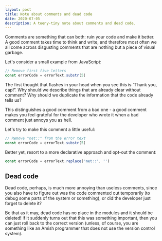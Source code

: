 ```yaml
---
layout: post
title: Note about comments and dead code
date: 2020-07-05
description: A teeny-tiny note about comments and dead code.
---
```


Comments are something that can both: ruin your code and make it better. 
A good comment takes time to think and write, and therefore most often we all come across 
disgusting comments that are nothing but a piece of visual garbage.

Let's consider a small example from JavaScript:

```javascript
// Remove first five letters
const errorCode = errorText.substr(5)
```

The first thought that flashes in your head when you see this is “Thank you, cap!”. 
Why should we describe things that are already clear without comment? Why should we duplicate the information 
that the code already tells us? 

This distinguishes a good comment from a bad one - a good comment makes you feel grateful for the 
developer who wrote it when a bad comment just annoys you as hell.

Let's try to make this comment a little useful:

```javascript
// Remove "net::" from the error text
const errorCode = errorText.substr(5)
```

Better yet, resort to a more declarative approach and opt-out the comment:

```javascript
const errorCode = errorText.replace('net::', '')
```

## Dead code

Dead code, perhaps, is much more annoying than useless comments, since you also have to figure out was the code commented out 
temporarily (to debug some parts of the system or something), or did the developer just forget to delete it?

Be that as it may, dead code has no place in the modules and it should be deleted! If it suddenly turns out that 
this was something important, then you can just roll back to the correct version (unless, of course, you are 
something like an Amish programmer that does not use the version control system).
